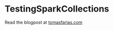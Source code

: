 # TestingSparkCollections

Read the blogpost at [tomasfarias.com](https://tomasfarias.com/post/testing-spark-collections)
